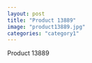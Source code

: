 ```yaml
---
layout: post
title: "Product 13889"
image: "product13889.jpg"
categories: "category1"
---
```

Product 13889
